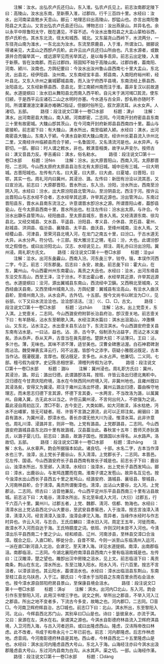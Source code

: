 <!-- { "loadSidebar": true } -->
　　注解：汝水。出弘农卢氏还归山，东入淮。弘农卢氏见上。前志汝南郡定陵下曰：高陵山，汝水出东南，至新蔡入淮，过郡四，行千三百四十里。水经曰：汝水，出河南梁县勉乡天息山。郦云：地理志曰出高陵山，卽猛山也。亦言出南阳鲁阳县之大盂山。又言出弘农卢氏县还归山。博物志曰：汝出燕泉山。并异名也。余以永平中除鲁阳太守，旣在遘见，不容不述。今汝水出鲁阳县之大盂山蒙柏谷西，卽卢氏畍也。其水东北流，径太和城西、城北。又东届尧山西岭下，水流两分，一东径尧山南为滍水，一东北出为汝水。东流至原鹿县，入于淮，所谓汝口。据郦说得诸亲见，大盂山之西卽卢氏畍。此许云出卢氏还归山所由也。凡言水源者，或数源并合而偏举其一，或远源罕见而劣举其近，是以每多乖异。前志云出定陵，入淮于新蔡。皆在汝南郡。而云过郡四，班固知不始于高陵山矣。过郡四者，葢南阳、河南、颍川、汝南也。方舆纪要曰：今汝水出汝州鲁山县西南七十里大盂山，东北流，出县北，经伊阳县、汝州南。又东南经宝丰县、郏县南，入南阳府裕州畍，经叶县北。又东入许州之襄城郾城县南，而入汝宁府西平县境，东南流经上蔡县西、汝阳县北。又东经新蔡县西、息县北，至江南颍州南而注于淮。葢非复汉以前故道矣。水道提纲曰：汝水旧从舞阳县北而南入西平畍。自元末于涡河堨□其流，使东归颍，于是西平云庄诸石二山之水明时亦塞。今水道与古全异，卽名称亦随时不同。所谓灈瀙澺汶溱滇亦难确□指证，但据时俗所见，叙次源流耳。从水女声。人渚切。五部。
　　路径：段注说文□第十一卷□水部
　　标题：潩yì
　　注解：潩水。出河南密县大隗山，南入颍。河南郡密，二志同。今河南开封府密县县东南三十里有故密城。大騩山卽其茨山，在今河南开封府新郑县县西南四十里。葢山与密接畍。前志密下曰：有大騩山，潩水所出，南至临颍入颍。水经曰：潩水，出河南密县大騩山，东南入于颍。今潩水自新郑大騩山南流，经许州长葛县流入许州北二里，又南经许州临颍县而合于颍，一名鲁固河，又名淸流河是也。从水异声。与职切。一部。郦曰：时人谓之敕水，非也。敕潩音相类，故字从声变尔。按师古曰：潩又音昌力反。李吉甫曰：潩水，俗名勑水。
　　路径：段注说文□第十一卷□水部
　　标题：汾fén
　　注解：汾水。出大原晋阳山，西南入河。太原郡晋阳，二志同。今山西太原府太原县县治东北有太原旧城。城中旧有三城。一曰大明城。古晋阳城也。左传有六名，曰大夏，曰大原，曰大卤，曰夏墟，曰晋阳，曰鄂，其实一也。周礼河内曰冀州，其浸汾、潞。左传曰：新田有汾浍以流其恶，又曰宣汾洮。前志曰：大原郡晋阳，晋水所出，东入汾。汾阳，汾水所出，西南至汾阴入河。水经曰：汾水，出大原汾阳县北管涔山，至汾阴县北，西注于河。按许云出晋阳山与志水经不合者，志水经举其远源，许举其近源也。汾出管涔山，东南过晋阳县东，晋水从县南东流注之。许意谓晋水卽汾水之源。所谓晋阳山者，葢卽县瓮山，在今太原县西南十里，晋水所出也。杜注左传曰：汾水出太原。与许合。今汾水出静乐县管涔山，经阳曲县，至太原县城东，晋水入焉。又经淸源东南、徐沟县北。又经交城县、文水县、平遥县、汾阳县、孝义县、介休县、灵石县、霍州、赵城县、洪洞县、临汾县、襄陵县、太平县、曲沃县，至绛州城南，浍水入焉。又经稷山县、河津县，至荣河县北境入河，在龙门之南五十里，曰汾口。于古水道无大异。从水分声。符分切。十三部。按大雅汾王之甥，毛曰：汾，大也。此谓汾卽坟之假借也。或曰出汾阳北山，汉志、水经说见上。郑注、周礼亦曰汾出汾阳。冀州浸。周礼职方氏文。
　　路径：段注说文□第十一卷□水部
　　标题：浍ɡuì
　　注解：浍水。出河东彘靃山，西南入汾。河东彘三字，铉夺。锴，本误作河西二字，今正。前志：河东郡彘。后志曰：永安，故彘。前志彘下曰：霍大山，在东，冀州山。今山西霍州州东南霍山，禹贡之大岳也。水经曰：浍水，出河东绛县东浍交东高山，西至王泽，注于汾水。不言出霍山者，水经举其近源，许举其远源也。水道提纲曰：浍河，源出翼城县东南山，西流经中卫鎭。又西稍北至城南，又西经曲沃县南，又西至绛州城南入汾。方舆纪要：翼城县有浍高山，有浍水入曲沃县畍，至绛州南入汾。从水会声。古外切。十五部。按今文尚书以畎浍为□巜，见谷部。巜下又曰水流浍浍也。浍浍卽活活。〖注〗巜、□、□，古文。
　　路径：段注说文□第十一卷□水部
　　标题：沾zhān
　　注解：沾水。出上党壶关，东入淇。上党壸关，二志同。今山西潞安府附郭长治县府治，卽汉壸关地。前志壸关下曰：有羊肠坂，沾水东至朝歌入淇。水经注淇水篇曰：淇水出沮洳山，冲激横山。又东北，沾水注之。水出壸关县东沾台下，东流注淇水。今山西潞安府壸关县东南有沾水是。一曰沾，益也。沾、添，古今字。俗制添为沾益字，而沾之本义废矣。添从忝声，忝从天声，古音当在眞先部也。楚辞大招：不沾薄只。王曰：沾，多汁也。薄，无味也。其味不浓不薄，适甘美也。汉曹全碑惠沾渥。白石神君碑澍雨沾洽。魏受禅表玄泽云行，冈不沾渥。皆卽今之添字。窃疑小雅旣沾旣足，古本当作沾。旣瀀旣渥，言厚也。旣沾旣足，言多也。从水占声。他兼切。二义同。七部。檀弓假为觇字。史记陈丞相世家、滑稽列传假为沾字。
　　路径：段注说文□第十一卷□水部
　　标题：潞lù
　　注解：冀州浸也。周礼职方氏曰：冀州，其浸汾，潞。郑云：潞出归德。此谓潞卽洛耳。按班、许皆云洛出归德北夷畍中。汉归德在今甘肃庆阳府境，洛水在今陜西同州府境入河，非冀州地也。且雍州旣曰其浸洛矣，安得又为冀浸。郑注于雍州云洛出怀德，冀州云潞出归德，葢由株守地理志，而未思志归德下言其源，怀德下言其委，一水两言，不当改洛为潞，以属冀州。自雍入冀，古无此水以当之。许但云冀州浸，不言何出何入，不欲强为之说。葢此浸自周初迄汉，湮□不彰，古今变迁，大类如斯。如大河故渎，泲水枯绝，沔水不出嶓冢，皆无可疑者。班、许皆不言潞之源流，此可以正郑注矣。阚骃曰：潞县有潞水，为冀州浸，卽漳水也。善长亦谓无他大川为浸。惟漳水耳。此非许意也。周礼川漳、浸潞并言，则非一物。上党有潞县。上党郡潞县，二志同。今山西潞安府潞城县县东北四十里有故潞城，汉县葢治此。春秋宣十五年：晋师灭赤狄潞氏，以潞子婴儿归。前志曰：潞县，故潞子国也。按潞国以水得名。从水路声。洛故切。五部。
　　路径：段注说文□第十一卷□水部
　　标题：漳zhānɡ
　　注解：水名。从水章声。韵会所据锴本如此。诸良切。十部。水名二字，古本当作漳水也三字。浊漳，出上党长子鹿谷山，东入淸漳。上党郡长子，二志同。本晋邑。见左传、国语。今山西潞安府长子县县西南有故长子城是也。前志长子下曰：鹿谷山，浊漳水所出，东至邺，入淸漳。水经曰：浊漳水，出上党长子县西发鸠山。郦曰：漳水，出鹿谷山，与发鸠连麓而在南。淮南子谓之发苞山。故异名互见也。按今浊漳水出山西长子县西五十里之发鸠山，经潞安府、潞城县、襄垣县、黎城县，入河南林县畍，合于淸漳。禹贡所谓衡漳也。淸漳，出沾山大要谷，北入河。上党郡沾，二志同。师古曰：沾音他兼反。今山西平定州乐平县县西南三十里有沾县故城。前志沾下曰：大黾谷，淸漳水所出，东北至阜成入大河，（大衍）过郡五，行千六百八十里。冀州川。过郡五者，上党、魏郡、淸河、信都、勃海也。水经曰：淸漳水出上党沾县西北少山大要谷，至武安县黍窖邑，入于浊漳。按志言浊漳入淸漳，淸漳入河。经言淸漳入浊漳，浊漳会虖沱入海。乖异者，当缘作水经时与作志时异也。许云入河，与志合。王氏应麟曰：漳水旧入河。周定王五年，河徙而南。故漳水不入河而自达于海。王氏特臆度之词。依班、许则汉时未尝不入河也。今淸漳出乐平县西南二十里之少山，经和顺县、辽州、河南涉县，至林县交漳口合浊漳。旣合之后，入直□畍。移徙分合，自昔不常。今则一派至山东临淸州入运河，一派在直□新河县入北泊，会滹沱，至天津入海。详见水道提纲。南漳，出南郡临沮。南郡临沮，二志同。今湖北襄阳府南漳县县西南六十里有临沮故城是也。左传曰：江汉雎漳，楚之望也。雎卽出汉中房陵之沮水，见上文。前志临沮下曰：禹贡南条，荆山在东北，漳水所出，东至江陵入阳水。阳水入沔，行六百里。按志不言沮者，以漳该沮也。其云阳水，葢谓沮水也。水经曰：漳水出临沮县东荆山，东南至枝江县北乌扶邑，入于江。郦氏曰：今漳水于当阳县之东南百里余而右会沮水也。按今漳水源自郧阳府房县景山，至保康县境会沮水。
　　路径：段注说文□第十一卷□水部
　　标题：淇qí
　　注解：淇水。出河内□北山，东入河。韵会引作东至黎阳入河，此用汉书增三字也。说文之例，举所出之郡县，不举入河入江之郡县。所出之地不变者多，下流古今多变，故略之也。河内郡□，二志同。□音□。今河南卫辉府辉县治，古□城也。前志□下曰：北山，淇水所出，东至黎阳入河。北山，今辉县西北苏门山，其别阜曰□山是也。诗曰：毖彼泉水，亦流于淇。又曰：泉源在左，淇水在右。泉谓淇之源也。今淇水自彰德府林县流入卫辉府淇县境，入卫河而入海，与古入河者迥异。或曰出隆虑西山。隆虑，汉讳殇帝改曰林虑。此不改者，书成于和帝永元十二年已前也。前志：河内郡隆虑。后志作林虑地。虑音闾。今河南彰德府林县是其地。西山者，今林县西北二十五里隆虑山是也。水经曰：淇水出河内隆虑县西大号山，东北入于海。山海经注亦曰今淇水出汲郡隆虑县大号山，东过河内县南为白沟。从水其声。渠之切。一部。山海经作濝。
　　路径：段注说文□第十一卷□水部
　　标题：□dànɡ
